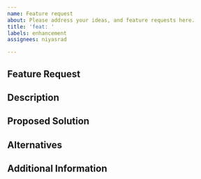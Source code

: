 ```yaml
---
name: Feature request
about: Please address your ideas, and feature requests here.
title: 'feat: '
labels: enhancement
assignees: niyasrad

---
```


## Feature Request
<!-- Provide a brief description of the feature you are requesting -->

## Description
<!-- Describe in more detail what the feature entails and how it would benefit the project -->

## Proposed Solution
<!-- If you have any ideas or suggestions for how this feature could be implemented, please provide them here -->

## Alternatives
<!-- Are there any alternative approaches or workarounds that could achieve a similar outcome? -->

## Additional Information
<!-- Provide any additional information or context that may be helpful -->
